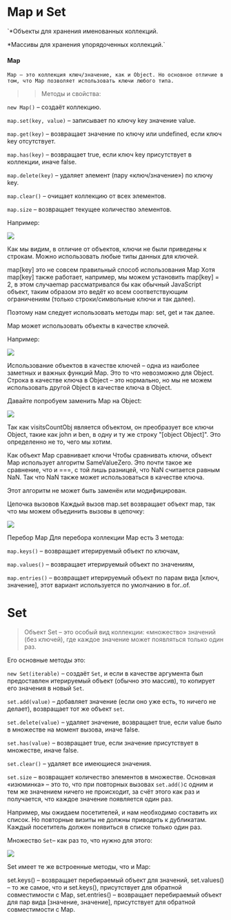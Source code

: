 # Map и Set

>

`\*Объекты для хранения именованных коллекций.

\*Массивы для хранения упорядоченных коллекций.`

#### Map

`Map – это коллекция ключ/значение, как и Object. Но основное отличие в том, что Map позволяет использовать ключи любого типа.`

> > Методы и свойства:

`new Map()` – создаёт коллекцию.

`map.set(key, value)` – записывает по ключу key значение value.

`map.get(key)` – возвращает значение по ключу или undefined, если ключ key отсутствует.

`map.has(key)` – возвращает true, если ключ key присутствует в коллекции, иначе false.

`map.delete(key)` – удаляет элемент (пару «ключ/значение») по ключу key.

`map.clear()` – очищает коллекцию от всех элементов.

`map.size` – возвращает текущее количество элементов.

Например:

![](IMG/code.png)

Как мы видим, в отличие от объектов, ключи не были приведены к строкам. Можно использовать любые типы данных для ключей.

map[key] это не совсем правильный способ использования Map
Хотя map[key] также работает, например, мы можем установить map[key] = 2, в этом случаеmap рассматривался бы как обычный JavaScript объект, таким образом это ведёт ко всем соответствующим ограничениям (только строки/символьные ключи и так далее).

Поэтому нам следует использовать методы map: set, get и так далее.

Map может использовать объекты в качестве ключей.

Например:

![](IMG/code2.png)

Использование объектов в качестве ключей – одна из наиболее заметных и важных функций Map. Это то что невозможно для Object. Строка в качестве ключа в Object – это нормально, но мы не можем использовать другой Object в качестве ключа в Object.

Давайте попробуем заменить Map на Object:

![](IMG/code3.png)

Так как visitsCountObj является объектом, он преобразует все ключи Object, такие как john и ben, в одну и ту же строку "[object Object]". Это определенно не то, чего мы хотим.

Как объект Map сравнивает ключи
Чтобы сравнивать ключи, объект Map использует алгоритм SameValueZero. Это почти такое же сравнение, что и ===, с той лишь разницей, что NaN считается равным NaN. Так что NaN также может использоваться в качестве ключа.

Этот алгоритм не может быть заменён или модифицирован.

Цепочка вызовов
Каждый вызов map.set возвращает объект map, так что мы можем объединить вызовы в цепочку:

![](IMG/code4.png)

Перебор Map
Для перебора коллекции Map есть 3 метода:

`map.keys()` – возвращает итерируемый объект по ключам,

`map.values()` – возвращает итерируемый объект по значениям,

`map.entries()` – возвращает итерируемый объект по парам вида [ключ, значение], этот вариант используется по умолчанию в for..of.

# Set

> Объект Set – это особый вид коллекции: «множество» значений (без ключей), где каждое значение может появляться только один раз.

Его основные методы это:

`new Set(iterable)` – создаёт `Set`, и если в качестве аргумента был предоставлен итерируемый объект (обычно это массив), то копирует его значения в новый `Set`.

`set.add(value)` – добавляет значение (если оно уже есть, то ничего не делает), возвращает тот же объект `set`.

`set.delete(value)` – удаляет значение, возвращает true, если value было в множестве на момент вызова, иначе false.

`set.has(value)` – возвращает true, если значение присутствует в множестве, иначе false.

`set.clear()` – удаляет все имеющиеся значения.

`set.size` – возвращает количество элементов в множестве.
Основная «изюминка» – это то, что при повторных вызовах `set.add()`с одним и тем же значением ничего не происходит, за счёт этого как раз и получается, что каждое значение появляется один раз.

Например, мы ожидаем посетителей, и нам необходимо составить их список. Но повторные визиты не должны приводить к дубликатам. Каждый посетитель должен появиться в списке только один раз.

Множество `Set`– как раз то, что нужно для этого:

![](IMG/code5.png)

Set имеет те же встроенные методы, что и Map:

set.keys() – возвращает перебираемый объект для значений,
set.values() – то же самое, что и set.keys(), присутствует для обратной совместимости с Map,
set.entries() – возвращает перебираемый объект для пар вида [значение, значение], присутствует для обратной совместимости с Map.